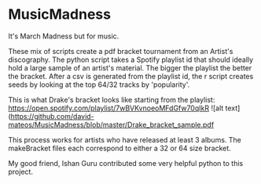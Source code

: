 # MusicMadness
It's March Madness but for music. 

These mix of scripts create a pdf bracket tournament from an Artist's discography. The python script takes a Spotify playlist id
that should ideally hold a large sample of an artist's material. The bigger the playlist the better the bracket. 
After a csv is generated from the playlist id, the r script creates seeds by looking at the top 64/32 tracks by 'popularity'. 

This is what Drake's bracket looks like starting from the playlist: https://open.spotify.com/playlist/7wBVKvnoeoMFdGfw70qIkR
![alt text](https://github.com/david-mateos/MusicMadness/blob/master/Drake_bracket_sample.pdf

This process works for artists who have released at least 3 albums. The makeBracket files each correspond to either a 32 or 64 
size bracket.

My good friend, Ishan Guru contributed some very helpful python to this project. 
